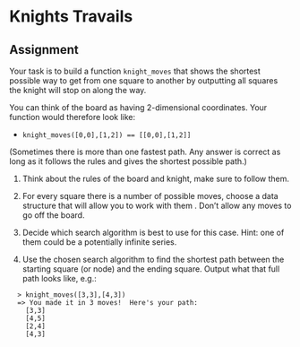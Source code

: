 # Knights Travails

## Assignment
Your task is to build a function `knight_moves` that shows the shortest possible way to get from one square to another by outputting all squares the knight will stop on along the way.

You can think of the board as having 2-dimensional coordinates. Your function would therefore look like:

- `knight_moves([0,0],[1,2]) == [[0,0],[1,2]]`

(Sometimes there is more than one fastest path. Any answer is correct as long as it follows the rules and gives the shortest possible path.)


1. Think about the rules of the board and knight, make sure to follow them.

2. For every square there is a number of possible moves, choose a data structure that will allow you to work with them . Don’t allow any moves to go off the board.

3. Decide which search algorithm is best to use for this case. Hint: one of them could be a potentially infinite series.

4. Use the chosen search algorithm to find the shortest path between the starting square (or node) and the ending square. Output what that full path looks like, e.g.:

```
  > knight_moves([3,3],[4,3])
  => You made it in 3 moves!  Here's your path:
    [3,3]
    [4,5]
    [2,4]
    [4,3]
```
